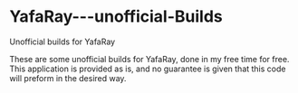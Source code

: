 # YafaRay---unofficial-Builds
Unofficial builds for YafaRay

These are some unofficial builds for YafaRay, done in my free time for free. This application is provided as is, and no guarantee is given that this code will preform in the desired way.
